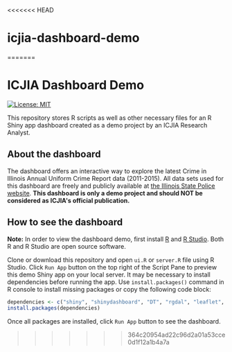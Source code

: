 <<<<<<< HEAD
# icjia-dashboard-demo
=======
# ICJIA Dashboard Demo

[![License: MIT](https://img.shields.io/badge/License-MIT-yellow.svg)](https://opensource.org/licenses/MIT)

This repository stores R scripts as well as other necessary files for an R Shiny app dashboard created as a demo project by an ICJIA Research Analyst. 


## About the dashboard

The dashboard offers an interactive way to explore the latest Crime in Illinois Annual Uniform Crime Report data (2011-2015). All data sets used for this dashboard are freely and publicly available at [the Illinois State Police website](http://www.isp.state.il.us/crime/ucrhome.cfm). **This dashboard is only a demo project and should NOT be considered as ICJIA's official publication.**

## How to see the dashboard

**Note:** In order to view the dashboard demo, first install [R](https://cran.r-project.org/mirrors.html) and [R Studio](https://www.rstudio.com/products/rstudio/download/). Both R and R Studio are open source software.

Clone or download this repository and open `ui.R` or `server.R` file using R Studio. Click `Run App` button on the top right of the Script Pane to preview this demo Shiny app on your local server. It may be necessary to install dependencies before running the app. Use `install.packages()` command in R console to install missing packages or copy the following code block:

```r
dependencies <- c("shiny", "shinydashboard", "DT", "rgdal", "leaflet", "highcharter", "reader", "dplyr", "tidyr")
install.packages(dependencies)
```

Once all packages are installed, click `Run App` button to see the dashboard.
>>>>>>> 364c20954ad22c96d2a01a53cce0d1f12a1b4a7a
